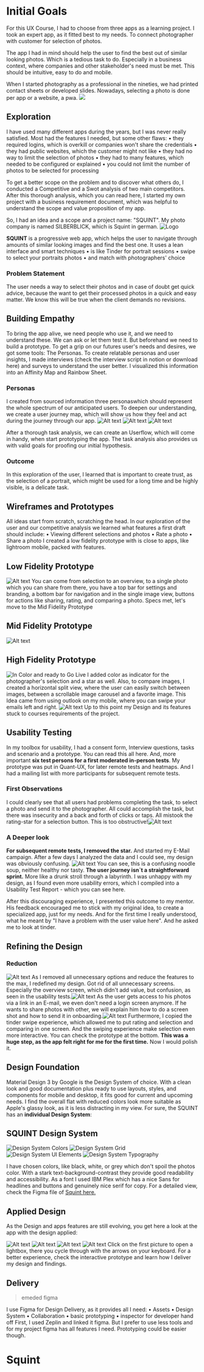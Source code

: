 # Initial Goals
For this UX Course, I had to choose from three apps as a learning project. I took an expert app, as it fitted best to my needs. To connect photographer with customer for selection of photos.

The app I had in mind should help the user to find the best out of similar looking photos. Which is a tedious task to do. Especially in a business context, where companies and other stakeholder's need must be met. This should be intuitive, easy to do and mobile.

When I started photography as a professional in the nineties, we had printed contact sheets or developed slides.
Nowadays, selecting a photo is done per app or a website, a pwa.
![](Squint-Images/contact-sheet.png)

## Exploration
I have used many different apps during the years, but I was never really satisfied. Most had the features I needed, but some other flaws:
• they required logins, which is overkill or companies won't share the credentials
• they had public websites, which the customer might not like
• they had no way to limit the selection of photos
• they had to many features, which needed to be configured or explained
• you could not limit the number of photos to be selected for processing  

To get a better scope on the problem and to discover what others do, I conducted a Competitive and a Swot analysis of two main competitors. After this thorough analysis, which you can read here, I started my own project with a business requirement document, which was helpful to understand the scope and value proposition of my app.

So, I had an idea and a scope and a project name: "SQUINT".
My photo company is named SILBERBLICK, which is Squint in german.
![Logo](Squint-Images/Squint-Logo.jpg)

**SQUINT** is a progressive web app, which helps the user to navigate through amounts of similar looking images and find the best one. It uses a lean interface and smart techniques
• is like Tinder for portrait sessions
• swipe to select your portraits photos
• and match with photographers' choice

### Problem Statement
The user needs a way to select their photos and in case of doubt get quick advice, because the want to get their processed photos in a quick and easy matter.
We know this will be true when the client demands no revisions.
## Building Empathy
To bring the app alive, we need people who use it, and we need to understand these. We can ask or let them test it. But beforehand we need to build a prototype. To get a grip on our futures user's needs and desires, we got some tools: The Personas.
To create relatable personas and user insights, I made interviews (check the interview script in notion or download here) and surveys to understand the user better. I visualized this information into an Affinity Map and Rainbow Sheet.
### Personas
I created from sourced information three personaswhich should represent the whole spectrum of our anticipated users. To deepen our understanding, we create a user journey map, which will show us how they feel and act during the journey through our app.
![Alt text](Squint-Images/Persona-Jochen.png)
![Alt text](Squint-Images/Persona-Peter_Miller.png)
![Alt text](Squint-Images/Persona-Sandra_Oxtail.png)

After a thorough task analysis, we can create an Userflow, which will come in handy, when start prototyping the app. The task analysis also provides us with valid goals for proofing our initial hypothesis.

### Outcome
In this exploration of the user, I learned that is important to create trust, as the selection of a portrait, which might be used for a long time and be highly visible, is a delicate task.

## Wireframes and Prototypes
All ideas start from scratch, scratching the head. In our exploration of the user and our competitive analysis we learned what features a first draft should include:
• Viewing different selections and photos
• Rate a photo
• Share a photo
I created a low fidelity prototype with is close to apps, like lightroom mobile, packed with features.

## Low Fidelity Prototype
![Alt text](Squint-Images/LowFi-Prototype.png)
You can come from selection to an overview, to a single photo which you can share from there, you have a top bar for settings and branding, a bottom bar for navigation and in the single image view, buttons for actions like sharing, rating, and comparing a photo.
Specs met, let's move to the Mid Fidelity Prototype

## Mid Fidelity Prototype
![Alt text](Squint-Images/MidFi-Prototype.png)
## High Fidelity Prototype
![In Color and ready to Go Live](Squint-Images/HiFi-Prototype.png)
I added color as indicator for the photographer's selection and a star as well. Also, to compare images, I created a horizontal split view, where the user can easily switch between images, between a scrollable image carousel and a favorite image. This Idea came from using outlook on my mobile, where you can swipe your emails left and right.
![Alt text](Squint-Images/LoFi-Prototype_CompareView.png)
Up to this point my Design and its features stuck to courses requirements of the project.
## Usability Testing
In my toolbox for usability, I had a consent form, Interview questions, tasks and scenario and a prototype.  You can read this all here.
And, more important **six test persons for a first moderated in-person tests**. My prototype was put in Quant-UX, for later remote tests and heatmaps. And I had a mailing list with more participants for subsequent remote tests.
### First Observations
I could clearly see that all users had problems completing the task, to select a photo and send it to the photographer.
All could accomplish the task, but there was insecurity and a back and forth of clicks or taps. All mistook the rating-star for a selection button. This is too obstructive!![Alt text](Squint-Images/Heat-Map-Star.png)
### A Deeper look
**For subsequent remote tests, I removed the star.** And started my E-Mail campaign. After a few days I analyzed the data and I could see, my design was obviously confusing. ![Alt text](Squint-Images/HeatMap-UserFlow.png)
You can see, this is a confusing noodle soup, neither healthy nor tasty. **The user journey isn`t a straightforward sprint.** More like a drunk stroll through a labyrinth.
I was unhappy with my design, as I found even more usability errors, which I compiled into a Usability Test Report - which you can see here.

After this discouraging experience, I presented this outcome to my mentor. His feedback encouraged me to stick with my original idea, to create a specialized app, just for my needs. And for the first time I really understood, what he meant by "I have a problem with the user value here".  And he asked me to look at tinder.

## Refining the Design
### Reduction
![Alt text](Squint-Images/six-screens.png)
As I removed all unnecessary options and reduce the features to the max, I redefined my design. Got rid of all unnecessary screens. Especially the overview screen, which didn't add value, but confusion, as seen in the usability tests.![Alt text](Squint-Images/four-screens.png)
As the user gets access to his photos via a link in an E-mail, we even don't need a login screen anymore. If he wants to share photos with other, we will explain him how to do a screen shot and how to send it in onboarding.![Alt text](Squint-Images/screens-reduction.png)
Furthermore, I copied the tinder swipe experience, which allowed me to put rating and selection and comparing in one screen. And the swiping experience make selection even more interactive. You can check the prototype at the bottom.
**This was a huge step, as the app felt right for me for the first time.** Now I would polish it.
## Design Foundation

Material Design 3 by Google is the Design System of choice. With a clean look and good documentation plus ready to use layouts, styles, and components for mobile and desktop, it fits good for current and upcoming needs. I find the overall flat with reduced colors look more suitable as Apple's glassy look, as it is less distracting in my view.
For sure, the SQUINT has an **individual Design System**:

## SQUINT Design System
![Design System Colors](Squint-Images/Squint-Design-System_Color.png)
![Design System Grid](Squint-Images/Squint-Design-System_Grid.png)
![Design System UI Elements](Squint-Images/Squint-Design-System_UI_Elements.png)
![Design System Typography](Squint-Images/Squint-Design-System_Typography.png)

I have chosen colors, like black, white, or grey which don't spoil the photos color. With a stark text-background-contrast they provide good readability and accessibility. As a font I used IBM Plex which has a nice Sans for headlines and buttons and genuinely nice serif for copy.  For a detailed view, check the Figma file of [Squint here.](https://www.figma.com/proto/jAgd054xnXmdCasYTCVCAN/SQUINT?kind=&node-id=51179%3A5541&page-id=51179%3A5538&scaling=contain&starting-point-node-id=51179%3A5610&viewport=399%2C48%2C0.25)

## Applied Design
As the Design and apps features are still evolving, you get here a look at the app with the design applied:

![Alt text](Squint-Images/Squint-Screen-Welcome.png)
![Alt text](Squint-Images/Squint-Screen-Hit.png)
![Alt text](Squint-Images/Squint-Screen-Finish.png)
![Alt text](Squint-Images/Squint-Screen-Choice.png)
Click on the first picture to open a lightbox, there you cycle through with the arrows on your keyboard.
For a better experience, check the interactive prototype and learn how I deliver my design and findings.
## Delivery

> emeded figma

I use Figma for Design Delivery, as it provides all I need:
• Assets
• Design System
• Collaboration
• basic prototyping
• inspector for developer hand off
First, I used Zeplin and linked it figma. But I prefer to use less tools and for my project figma has all features I need.
Prototyping could be easier though.
# Squint
